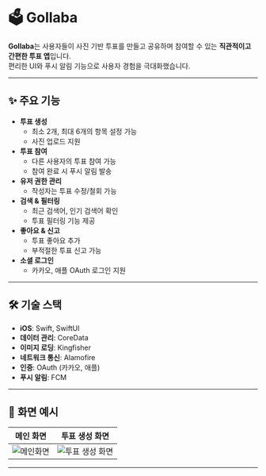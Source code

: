 # 🗳 Gollaba

**Gollaba**는 사용자들이 사진 기반 투표를 만들고 공유하며 참여할 수 있는 **직관적이고 간편한 투표 앱**입니다.  
편리한 UI와 푸시 알림 기능으로 사용자 경험을 극대화했습니다.

---

## ✨ 주요 기능

- **투표 생성**
  - 최소 2개, 최대 6개의 항목 설정 가능
  - 사진 업로드 지원
- **투표 참여**
  - 다른 사용자의 투표 참여 가능
  - 참여 완료 시 푸시 알림 발송
- **유저 권한 관리**
  - 작성자는 투표 수정/철회 가능
- **검색 & 필터링**
  - 최근 검색어, 인기 검색어 확인
  - 투표 필터링 기능 제공
- **좋아요 & 신고**
  - 투표 좋아요 추가
  - 부적절한 투표 신고 가능
- **소셜 로그인**
  - 카카오, 애플 OAuth 로그인 지원

---

## 🛠 기술 스택

- **iOS**: Swift, SwiftUI  
- **데이터 관리**: CoreData  
- **이미지 로딩**: Kingfisher  
- **네트워크 통신**: Alamofire  
- **인증**: OAuth (카카오, 애플)  
- **푸시 알림**: FCM  

---

## 📸 화면 예시

| 메인 화면 | 투표 생성 화면 |
|-----------|----------------|
| ![메인화면](./assets/main_screen.png) | ![투표 생성 화면](./assets/create_vote.png) |

---
